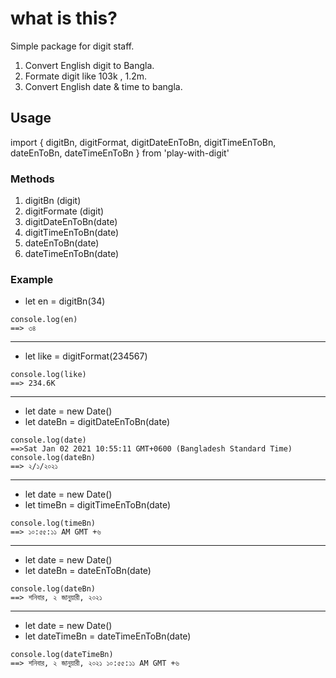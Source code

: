 
# what is this?
Simple package for digit staff.
 1. Convert English digit to Bangla.
 2. Formate digit like 103k , 1.2m.
 3. Convert English date & time to bangla.

## Usage
import { digitBn, digitFormat, digitDateEnToBn, digitTimeEnToBn, dateEnToBn, dateTimeEnToBn } from 'play-with-digit'

### Methods
 1. digitBn (digit)
 2. digitFormate (digit)
 3. digitDateEnToBn(date)
 4. digitTimeEnToBn(date)
 5. dateEnToBn(date)
 6. dateTimeEnToBn(date)

### Example
 - let en = digitBn(34)
 ```
 console.log(en)
 ==> ৩৪
 ```
 ---
  - let like = digitFormat(234567)
 ```
 console.log(like)
 ==> 234.6K
 ```
  ---
   - let date = new Date()
   - let dateBn = digitDateEnToBn(date)
 ```
 console.log(date)
 ==>Sat Jan 02 2021 10:55:11 GMT+0600 (Bangladesh Standard Time)
 console.log(dateBn)
 ==> ২/১/২০২১
 ```
 ---
   - let date = new Date()
   - let timeBn = digitTimeEnToBn(date)
 ```
 console.log(timeBn)
 ==> ১০:৫৫:১১ AM GMT +৬
 ```
 ---
   - let date = new Date()
   - let dateBn =  dateEnToBn(date)
 ```
 console.log(dateBn)
 ==> শনিবার, ২ জানুয়ারী, ২০২১
 ```
---
   - let date = new Date()
   - let dateTimeBn =  dateTimeEnToBn(date)
 ```
 console.log(dateTimeBn)
 ==> শনিবার, ২ জানুয়ারী, ২০২১ ১০:৫৫:১১ AM GMT +৬
 ```
  
